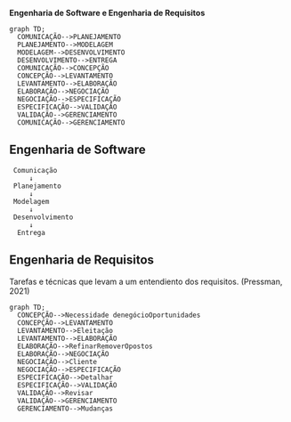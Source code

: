 **Engenharia de Software e Engenharia de Requisitos**
  ```mermaid
  graph TD;
    COMUNICAÇÃO-->PLANEJAMENTO
    PLANEJAMENTO-->MODELAGEM
    MODELAGEM-->DESENVOLVIMENTO
    DESENVOLVIMENTO-->ENTREGA
    COMUNICAÇÃO-->CONCEPÇÃO
    CONCEPÇÃO-->LEVANTAMENTO
    LEVANTAMENTO-->ELABORAÇÃO
    ELABORAÇÃO-->NEGOCIAÇÃO
    NEGOCIAÇÃO-->ESPECIFICAÇÃO
    ESPECIFICAÇÃO-->VALIDAÇÃO
    VALIDAÇÃO-->GERENCIAMENTO
    COMUNICAÇÃO-->GERENCIAMENTO
  ```
## Engenharia de Software
     Comunicação
         ↓
     Planejamento
         ↓
     Modelagem
         ↓
     Desenvolvimento
         ↓
      Entrega

## Engenharia de Requisitos
  Tarefas e técnicas que levam a um entendiento dos requisitos. (Pressman, 2021)
  
  ```mermaid
  graph TD;
    CONCEPÇÃO-->Necessidade denegócioOportunidades
    CONCEPÇÃO-->LEVANTAMENTO
    LEVANTAMENTO-->Eleitação
    LEVANTAMENTO-->ELABORAÇÃO
    ELABORAÇÃO-->RefinarRemoverOpostos
    ELABORAÇÃO-->NEGOCIAÇÃO
    NEGOCIAÇÃO-->Cliente
    NEGOCIAÇÃO-->ESPECIFICAÇÃO
    ESPECIFICAÇÃO-->Detalhar
    ESPECIFICAÇÃO-->VALIDAÇÃO
    VALIDAÇÃO-->Revisar
    VALIDAÇÃO-->GERENCIAMENTO
    GERENCIAMENTO-->Mudanças
  ```
     
